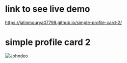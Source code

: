 # link to see live demo
https://jatinmourya07798.github.io/simple-profile-card-2/
# simple profile card 2
![Johndeo](https://user-images.githubusercontent.com/55657605/135392584-70efaa5a-d61f-4e7a-8f20-a44ebbe2c66e.png)
